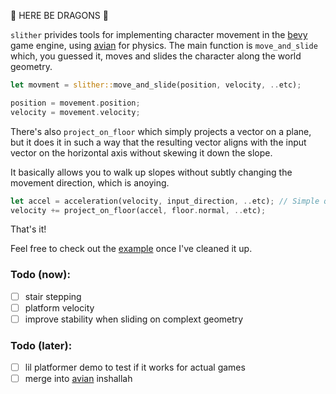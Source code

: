 🐉 HERE BE DRAGONS 🐉

`slither` privides tools for implementing character movement in the [bevy] game engine, using [avian] for physics.
The main function is `move_and_slide` which, you guessed it, moves and slides the character along the world geometry.

```rust
let movment = slither::move_and_slide(position, velocity, ..etc);

position = movement.position;
velocity = movement.velocity;
```

There's also `project_on_floor` which simply projects a vector on a plane, but it does
it in such a way that the resulting vector aligns with the input vector on the horizontal axis
without skewing it down the slope.

It basically allows you to walk up slopes without subtly changing the movement direction, which is anoying.

```rust
let accel = acceleration(velocity, input_direction, ..etc); // Simple quake style acceleration, not part of the library.
velocity += project_on_floor(accel, floor.normal, ..etc);
```

That's it! 

Feel free to check out the [example](examples/minimal.rs) once I've cleaned it up.

### Todo (now):

- [ ] stair stepping
- [ ] platform velocity
- [ ] improve stability when sliding on complext geometry

### Todo (later):
- [ ] lil platformer demo to test if it works for actual games
- [ ] merge into [avian] inshallah 

[bevy]: https://github.com/bevyengine/bevy
[avian]: https://github.com/Jondolf/avian
